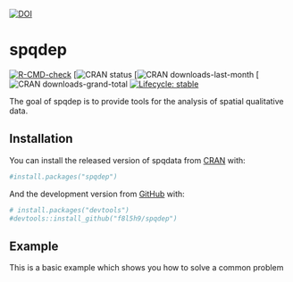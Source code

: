 <!-- README.md is generated from README.Rmd. Please edit that file -->
[![DOI](https://zenodo.org/badge/454438353.svg)](https://zenodo.org/badge/latestdoi/454438353)


# spqdep

<!-- badges: start -->

[![R-CMD-check](https://github.com/f8l5h9/spqdep/workflows/R-CMD-check/badge.svg)](https://github.com/f8l5h9/spqdep/actions)
\[![CRAN status](https://www.r-pkg.org/badges/version-ago/spqdep)
\[![CRAN
downloads-last-month](https://cranlogs.r-pkg.org/badges/last-month/spqdep)
\[![CRAN
downloads-grand-total](https://cranlogs.r-pkg.org/badges/grand-total/spqdep)
[![Lifecycle:
stable](https://img.shields.io/badge/lifecycle-stable-brightgreen.svg)](https://lifecycle.r-lib.org/articles/stages.html#stable)
<!-- badges: end -->

The goal of spqdep is to provide tools for the analysis of spatial
qualitative data.

## Installation

You can install the released version of spqdata from
[CRAN](https://CRAN.R-project.org) with:

``` r
#install.packages("spqdep")
```

And the development version from [GitHub](https://github.com/) with:

``` r
# install.packages("devtools")
#devtools::install_github("f8l5h9/spqdep")
```

## Example

This is a basic example which shows you how to solve a common problem

